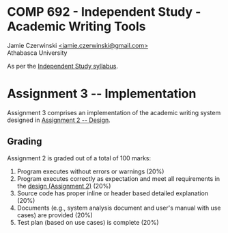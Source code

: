 # COMP 692 - Independent Study - Academic Writing Tools
Jamie Czerwinski [\<jamie.czerwinski@gmail.com\>](jamie.czerwinski@gmail.com)  
Athabasca University

As per the [Independent Study syllabus](http://www.athabascau.ca/syllabi/comp/comp692_3.php).

# Assignment 3 -- Implementation

Assignment 3 comprises an implementation of the academic writing system designed in [Assignment 2 -- Design](design.md).

## Grading

Assignment 2 is graded out of a total of 100 marks:

 1. Program executes without errors or warnings (20%)
 2. Program executes correctly as expectation and meet all requirements in the [design (Assignment 2)](design.md) (20%)
 3. Source code has proper inline or header based detailed explanation (20%)
 4. Documents (e.g., system analysis document and user's manual with use cases) are provided (20%)
 5. Test plan (based on use cases) is complete (20%)

